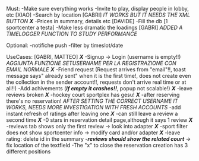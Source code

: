 Must:
-Make sure everything works 
-Invite to play, display people in lobby, etc [XIAO]
-Search by location [GABRI] *IT WORKS BUT IT NEEDS THE XML BUTTON*
***X*** -Prices in summary, details etc [DAVIDE]
-Fill the db [1 sportcenter a testa]
-Make less dramatic the loadings [GABRI] *ADDED A TIMELOGGER FUNCTION TO STUDY PERFORMANCE*

Optional:
-notifiche push
-filter by timeslot/date

UseCases: [GABRI, MATTEO]
***X***  -Signup -> Login (username is empty!!) *AGGIUNTA FUNZIONE SETUSERNAME PER LA REGISTRAZIONE CON EMAIL NORMALE*
***X***  -Friend request (Request arrives from "email"!!, toast message says" already sent" when it is the first time!, does not create even the collection in the sender account!!, requests don't arrive real time or at all!!)
-Add achivements (***If empty it crashes!!***, popup not scalable!)
***X***  -leave reviews broken
***X***  -hockey court sportplex has gesu!
***X***  -after reserving there's no reservation! *AFTER SETTING THE CORRECT USERNAME IT WORKS, NEEDS MORE INVESTIGATION WITH FRESH ACCOUNTS*
-add instant refresh of ratings after leaving one
***X***  -can still leave a review a second time
***X***  -0 stars in reservation detail page,although it says 1 review
***X***  -reviews tab shows only the first review -> look into adapter
***X*** -sport filter does not show sportcenter info -> modify card and/or adapter
***X*** -leave rating: delete id in the summary
-***reviews should show the related court*** -> fix location of the textfield
-The "x" to close the reservation creation has 3 different positions